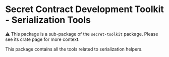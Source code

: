 # Secret Contract Development Toolkit - Serialization Tools

⚠️ This package is a sub-package of the `secret-toolkit` package. Please see its crate page for more context.

This package contains all the tools related to serialization helpers.
